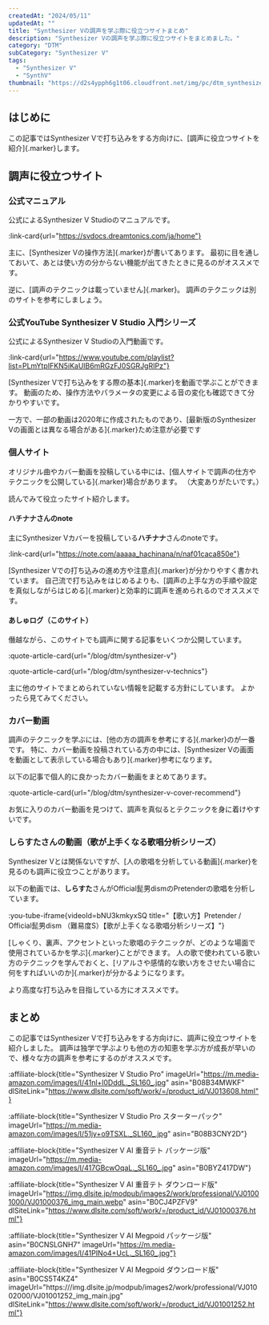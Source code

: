 ```yaml
---
createdAt: "2024/05/11"
updatedAt: ""
title: "Synthesizer Vの調声を学ぶ際に役立つサイトまとめ"
description: "Synthesizer Vの調声を学ぶ際に役立つサイトをまとめました。"
category: "DTM"
subCategory: "Synthesizer V"
tags:
  - "Synthesizer V"
  - "SynthV"
thumbnail: "https://d2s4ypph6g1t06.cloudfront.net/img/pc/dtm_synthesizer-v_thumbnail.avif"
---
```


## はじめに

この記事ではSynthesizer Vで打ち込みをする方向けに、[調声に役立つサイトを紹介]{.marker}します。

## 調声に役立つサイト

### 公式マニュアル

公式によるSynthesizer V Studioのマニュアルです。

:link-card{url="https://svdocs.dreamtonics.com/ja/home"}

主に、[Synthesizer Vの操作方法]{.marker}が書いてあります。
最初に目を通しておいて、あとは使い方の分からない機能が出てきたときに見るのがオススメです。

逆に、[調声のテクニックは載っていません]{.marker}。
調声のテクニックは別のサイトを参考にしましょう。

### 公式YouTube **Synthesizer V Studio 入門シリーズ**

公式によるSynthesizer V Studioの入門動画です。

:link-card{url="https://www.youtube.com/playlist?list=PLmYtpIFKN5iKaUlB6mRGzFJ0SGRJgRIPz"}

[Synthesizer Vで打ち込みをする際の基本]{.marker}を動画で学ぶことができます。
動画のため、操作方法やパラメータの変更による音の変化も確認できて分かりやすいです。

一方で、一部の動画は2020年に作成されたものであり、[最新版のSynthesizer Vの画面とは異なる場合がある]{.marker}ため注意が必要です

### 個人サイト

オリジナル曲やカバー動画を投稿している中には、[個人サイトで調声の仕方やテクニックを公開している]{.marker}場合があります。
（大変ありがたいです。）

読んでみて役立ったサイト紹介します。

#### ハチナナさんのnote

主にSynthesizer Vカバーを投稿している**ハチナナ**さんのnoteです。

:link-card{url="https://note.com/aaaaa_hachinana/n/naf01caca850e"}

[Synthesizer Vでの打ち込みの進め方や注意点]{.marker}が分かりやすく書かれています。
自己流で打ち込みをはじめるよりも、[調声の上手な方の手順や設定を真似しながらはじめる]{.marker}と効率的に調声を進められるのでオススメです。

#### あしゅログ（このサイト）

僭越ながら、このサイトでも調声に関する記事をいくつか公開しています。

:quote-article-card{url="/blog/dtm/synthesizer-v"}

:quote-article-card{url="/blog/dtm/synthesizer-v-technics"}

主に他のサイトでまとめられていない情報を記載する方針にしています。
よかったら見てみてください。

### カバー動画

調声のテクニックを学ぶには、[他の方の調声を参考にする]{.marker}のが一番です。
特に、カバー動画を投稿されている方の中には、[Synthesizer Vの画面を動画として表示している場合もあり]{.marker}参考になります。

以下の記事で個人的に良かったカバー動画をまとめてあります。

:quote-article-card{url="/blog/dtm/synthesizer-v-cover-recommend"}

お気に入りのカバー動画を見つけて、調声を真似るとテクニックを身に着けやすいです。

### しらすたさんの動画（**歌が上手くなる歌唱分析シリーズ**）

Synthesizer Vとは関係ないですが、[人の歌唱を分析している動画]{.marker}を見るのも調声に役立つことがあります。

以下の動画では、**しらすた**さんがOfficial髭男dismのPretenderの歌唱を分析しています。

:you-tube-iframe{videoId=bNU3kmkyxSQ title="【歌い方】Pretender / Official髭男dism （難易度S）【歌が上手くなる歌唱分析シリーズ】"}

[しゃくり、裏声、アクセントといった歌唱のテクニックが、どのような場面で使用されているかを学ぶ]{.marker}ことができます。
人の歌で使われている歌い方のテクニックを学んでおくと、[リアルさや感情的な歌い方をさせたい場合に何をすればいいのか]{.marker}が分かるようになります。

より高度な打ち込みを目指している方にオススメです。

## まとめ

この記事ではSynthesizer Vで打ち込みをする方向けに、調声に役立つサイトを紹介しました。
調声は独学で学ぶよりも他の方の知恵を学ぶ方が成長が早いので、様々な方の調声を参考にするのがオススメです。

:affiliate-block{title="Synthesizer V Studio Pro" imageUrl="https://m.media-amazon.com/images/I/41nl+l0DddL._SL160_.jpg" asin="B08B34MWKF" dlSiteLink="https://www.dlsite.com/soft/work/=/product_id/VJ013608.html"}

:affiliate-block{title="Synthesizer V Studio Pro スターターパック" imageUrl="https://m.media-amazon.com/images/I/51jy+o9TSXL._SL160_.jpg" asin="B08B3CNY2D"}

:affiliate-block{title="Synthesizer V AI 重音テト パッケージ版" imageUrl="https://m.media-amazon.com/images/I/417GBcwOqaL._SL160_.jpg" asin="B0BYZ417DW"}

:affiliate-block{title="Synthesizer V AI 重音テト ダウンロード版" imageUrl="https://img.dlsite.jp/modpub/images2/work/professional/VJ01001000/VJ01000376_img_main.webp" asin="B0CJ4PZFV9" dlSiteLink="https://www.dlsite.com/soft/work/=/product_id/VJ01000376.html"}

:affiliate-block{title="Synthesizer V AI Megpoid パッケージ版" asin="B0CNSLGNH7" imageUrl="https://m.media-amazon.com/images/I/41PINo4+UcL._SL160_.jpg"}

:affiliate-block{title="Synthesizer V AI Megpoid ダウンロード版" asin="B0CS5T4KZ4" imageUrl="https:///img.dlsite.jp/modpub/images2/work/professional/VJ01002000/VJ01001252_img_main.jpg" dlSiteLink="https://www.dlsite.com/soft/work/=/product_id/VJ01001252.html"}

<DtmSynthesizerVAmazonSearch></DtmSynthesizerVAmazonSearch>

<DtmSynthesizerVDlSiteSearch></DtmSynthesizerVDlSiteSearch>
